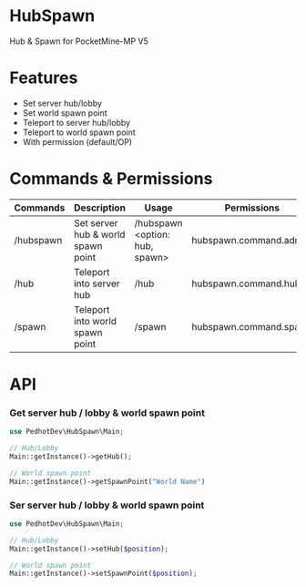 # HubSpawn
Hub & Spawn for PocketMine-MP V5

# Features
- Set server hub/lobby
- Set world spawn point
- Teleport to server hub/lobby
- Teleport to world spawn point
- With permission (default/OP)

# Commands & Permissions
| Commands  | Description                        | Usage                          | Permissions            | Informations |
| ------------- |------------------------------------|--------------------------------|------------------------| ------------- |
| /hubspawn  | Set server hub & world spawn point | /hubspawn <option: hub, spawn> | hubspawn.command.admin | Admin only  |
| /hub  | Teleport into server hub           | /hub                           | hubspawn.command.hub           | For all players  |
| /spawn  | Teleport into world spawn point    | /spawn                         | hubspawn.command.spawn         | For all players  |

# API
### Get server hub / lobby & world spawn point
```php
use PedhotDev\HubSpawn\Main;

// Hub/Lobby
Main::getInstance()->getHub();

// World spawn point
Main::getInstance()->getSpawnPoint("World Name")
```
### Ser server hub / lobby & world spawn point
```php
use PedhotDev\HubSpawn\Main;

// Hub/Lobby
Main::getInstance()->setHub($position);

// World spawn point
Main::getInstance()->setSpawnPoint($position);
```